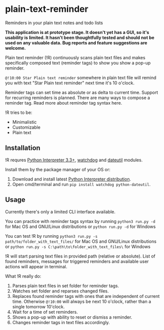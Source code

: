 # plain-text-reminder
Reminders in your plain text notes and todo lists

**This application is at prototype stage. It doesn't yet has a GUI, so it's usability is limited. It hasn't been thoughtfully tested and should not be used on any valuable data. Bug reports and feature suggestions are welcome.**

Plain text reminder (!R) continuously scans plain text files and makes specifically composed text (reminder tags) to show you show a pop-up reminder.

`@!10:00 Star Plain text reminder` somewhere in plain text file will remind you with text "Star Plain text reminder" next time it's 10 o'clock. 

Reminder tags can set time as absolute or as delta to current time. Support for recurring reminders is planned. There are many ways to compose a reminder tag. Read more about reminder tag syntax here.

!R tries to be: 
- Minimalistic 
- Customizable 
- Plain text

## Installation
!R requres [Python Interpreter 3.3+](https://www.python.org/downloads/), [watchdog](https://pypi.python.org/pypi/watchdog) and [dateutil](https://pypi.python.org/pypi/python-dateutil/) modules.

Install them by the package manager of your OS or: 
1. Download and install latest [Python Interpreter distribution](https://www.python.org/downloads/). 
2. Open cmd/terminal and run `pip install watchdog python-dateutil`.

## Usage
Currently there's only a limited CLI interface available.

You can practice with reminder tags syntax by running 
`python3 run.py -d` for Mac OS and GNU/Linux distributions or 
`python run.py -d` for Windows

You can test !R by running 
`python3 run.py -s path/to/folder_with_text_files/` for Mac OS and GNU/Linux distributions or 
`python run.py -s C:\path\to\folder_with_text_files\` for Windows

!R will start parsing text files in provided path (relative or absolute). 
List of found reminders, messages for triggered reminders and available user actions will appear in terminal.


What !R really do: 
1. Parses plain text files in set folder for reminder tags. 
2. Watches set folder and reparses changed files. 
3. Replaces found reminder tags with ones that are independent of current time. Otherwise `@!10:00` will always be next 10 o'clock, rather than a single tomorrow 10'clock. 
4. Wait for a time of set reminders. 
5. Shows a pop-up with ability to reset or dismiss a reminder. 
6. Changes reminder tags in text files accordingly. 

